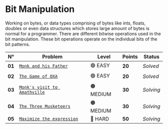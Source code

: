 # Bit Manipulation

Working on bytes, or data types comprising of bytes like ints, floats, doubles or even data structures which stores large amount of bytes is normal for a programmer. There are different bitwise operations used in the bit manipulation. These bit operations operate on the individual bits of the bit patterns.

| N°     | Problem                                                                | Level     | Points | Status    |
| ------ | ---------------------------------------------------------------------- | --------- | ------ | --------- |
| **01** | [`Monk and his Father`](./Monk-and-his-Father/README.md)               | 🟢 EASY   | **20** | _Solved_  |
| **02** | [`The Game of OXA`](./The-Game-of-OXA/README.md)                       | 🟢 EASY   | **20** | _Solved_  |
| **03** | [`Monk's visit to Amathville`](./Monk's-visit-to-Amathville/README.md) | 🟠 MEDIUM | **30** | _Solving_ |
| **04** | [`The Three Musketeers`](./The-Three-Musketeers/README.md)             | 🟠 MEDIUM | **30** | _Solving_ |
| **05** | [`Maximize the expression`](./Maximize-the-expression/README.md)       | 🔴 HARD   | **50** | _Solving_ |
